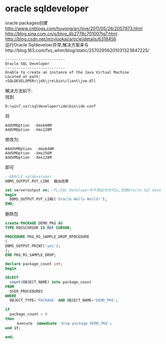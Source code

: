 # oracle sqldeveloper  


oracle packages创建 http://www.cnblogs.com/huyong/archive/2011/05/26/2057973.html
<br />
http://blog.sina.com.cn/s/blog_4b2778c701007tg7.html
<br />
http://blog.csdn.net/mzyluokai/article/details/6318456 
<br />
运行Oracle Sqldeveloer异常,解决方案来与http://blog.163.com/fxs_whm/blog/static/25702956201031323847225/
```
---------------------------
Oracle SQL Developer
---------------------------
Unable to create an instance of the Java Virtual Machine
Located at path:
<SQLDEVELOPER>\jdk\jre\bin\client\jvm.dll
```
解决方法如下:
<br />
找到
```
D:\win7_usr\sqldeveloper\ide\bin\ide.conf
```
将
```
AddVMOption  -Xmx640M
AddVMOption  -Xms128M
```
修改为:
```
#AddVMOption  -Xmx640M
AddVMOption  -Xmx256M
AddVMOption  -Xms128M
```
即可


```Sql
--ORACLE sqldeveloper   
DBMS_OUTPUT.PUT_LINE  输出结果

set serveroutput on;--PL/SQL Developer中不用此句也可以,但是Oracle Sql Developer需要此句,不然只会出现"匿名块已完成"
begin
  DBMS_OUTPUT.PUT_LINE('Oracle Hello World!');
END;
```


删除包

```Sql
create PACKAGE DEMO_PKG AS
TYPE ROSSCURSOR IS REF CURSOR;

PROCEDURE PKG_RS_SAMPLE_DROP_RPOCEDURE
(
DBMS_OUTPUT.PRINT('yes');
);
END PKG_RS_SAMPLE_DROP;

declare package_count int;
begin

SELECT 
  count(OBJECT_NAME) into package_count
FROM 
  USER_PROCEDURES 
WHERE 
  OBJECT_TYPE='PACKAGE' AND OBJECT_NAME='DEMO_PKG';
  
if 
  package_count > 0 
then
  　　execute  immediate 'drop package DEMO_PKG';
end if;

end;
```

